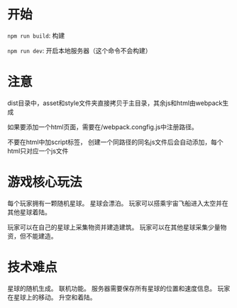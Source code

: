 # 开始
`npm run build`: 构建

`npm run dev`: 开启本地服务器（这个命令不会构建）

# 注意

dist目录中，asset和style文件夹直接拷贝于主目录，其余js和html由webpack生成

如果要添加一个html页面，需要在/webpack.congfig.js中注册路径。

不要在html中加script标签，
创建一个同路径的同名js文件后会自动添加，每个html只对应一个js文件

# 游戏核心玩法

每个玩家拥有一颗随机星球。
星球会漂泊。
玩家可以搭乘宇宙飞船进入太空并在其他星球着陆。

玩家可以在自己的星球上采集物资并建造建筑。
玩家可以在其他星球采集少量物资，但不能建造。

# 技术难点

星球的随机生成。
联机功能。
服务器需要保存所有星球的位置和速度信息。
玩家在星球上的移动。
升空和着陆。


